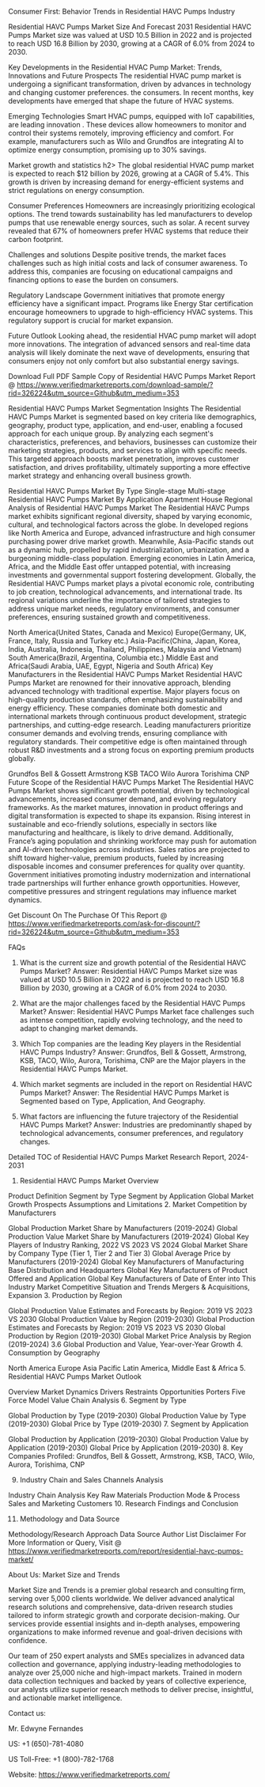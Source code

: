 Consumer First: Behavior Trends in Residential HAVC Pumps Industry


Residential HAVC Pumps Market Size And Forecast 2031
Residential HAVC Pumps Market size was valued at USD 10.5 Billion in 2022 and is projected to reach USD 16.8 Billion by 2030, growing at a CAGR of 6.0% from 2024 to 2030.

Key Developments in the Residential HVAC Pump Market: Trends, Innovations and Future Prospects
The residential HVAC pump market is undergoing a significant transformation, driven by advances in technology and changing customer preferences. the consumers. In recent months, key developments have emerged that shape the future of HVAC systems.

Emerging Technologies
Smart HVAC pumps, equipped with IoT capabilities, are leading innovation . These devices allow homeowners to monitor and control their systems remotely, improving efficiency and comfort. For example, manufacturers such as Wilo and Grundfos are integrating AI to optimize energy consumption, promising up to 30% savings.

Market growth and statistics h2>
The global residential HVAC pump market is expected to reach $12 billion by 2026, growing at a CAGR of 5.4%. This growth is driven by increasing demand for energy-efficient systems and strict regulations on energy consumption.

Consumer Preferences
Homeowners are increasingly prioritizing ecological options. The trend towards sustainability has led manufacturers to develop pumps that use renewable energy sources, such as solar. A recent survey revealed that 67% of homeowners prefer HVAC systems that reduce their carbon footprint.

Challenges and solutions
Despite positive trends, the market faces challenges such as high initial costs and lack of consumer awareness. To address this, companies are focusing on educational campaigns and financing options to ease the burden on consumers.

Regulatory Landscape
Government initiatives that promote energy efficiency have a significant impact. Programs like Energy Star certification encourage homeowners to upgrade to high-efficiency HVAC systems. This regulatory support is crucial for market expansion.

Future Outlook
Looking ahead, the residential HVAC pump market will adopt more innovations. The integration of advanced sensors and real-time data analysis will likely dominate the next wave of developments, ensuring that consumers enjoy not only comfort but also substantial energy savings.

Download Full PDF Sample Copy of Residential HAVC Pumps Market Report @ https://www.verifiedmarketreports.com/download-sample/?rid=326224&utm_source=Github&utm_medium=353

Residential HAVC Pumps Market Segmentation Insights
The Residential HAVC Pumps Market is segmented based on key criteria like demographics, geography, product type, application, and end-user, enabling a focused approach for each unique group. By analyzing each segment's characteristics, preferences, and behaviors, businesses can customize their marketing strategies, products, and services to align with specific needs. This targeted approach boosts market penetration, improves customer satisfaction, and drives profitability, ultimately supporting a more effective market strategy and enhancing overall business growth.

Residential HAVC Pumps Market By Type
Single-stage
Multi-stage
Residential HAVC Pumps Market By Application
Apartment
House
Regional Analysis of Residential HAVC Pumps Market
The Residential HAVC Pumps market exhibits significant regional diversity, shaped by varying economic, cultural, and technological factors across the globe. In developed regions like North America and Europe, advanced infrastructure and high consumer purchasing power drive market growth. Meanwhile, Asia-Pacific stands out as a dynamic hub, propelled by rapid industrialization, urbanization, and a burgeoning middle-class population. Emerging economies in Latin America, Africa, and the Middle East offer untapped potential, with increasing investments and governmental support fostering development. Globally, the Residential HAVC Pumps market plays a pivotal economic role, contributing to job creation, technological advancements, and international trade. Its regional variations underline the importance of tailored strategies to address unique market needs, regulatory environments, and consumer preferences, ensuring sustained growth and competitiveness.

North America(United States, Canada and Mexico)
Europe(Germany, UK, France, Italy, Russia and Turkey etc.)
Asia-Pacific(China, Japan, Korea, India, Australia, Indonesia, Thailand, Philippines, Malaysia and Vietnam)
South America(Brazil, Argentina, Columbia etc.)
Middle East and Africa(Saudi Arabia, UAE, Egypt, Nigeria and South Africa)
Key Manufacturers in the Residential HAVC Pumps Market
Residential HAVC Pumps Market are renowned for their innovative approach, blending advanced technology with traditional expertise. Major players focus on high-quality production standards, often emphasizing sustainability and energy efficiency. These companies dominate both domestic and international markets through continuous product development, strategic partnerships, and cutting-edge research. Leading manufacturers prioritize consumer demands and evolving trends, ensuring compliance with regulatory standards. Their competitive edge is often maintained through robust R&D investments and a strong focus on exporting premium products globally.

Grundfos
Bell & Gossett
Armstrong
KSB
TACO
Wilo
Aurora
Torishima
CNP
Future Scope of the Residential HAVC Pumps Market
The Residential HAVC Pumps Market shows significant growth potential, driven by technological advancements, increased consumer demand, and evolving regulatory frameworks. As the market matures, innovation in product offerings and digital transformation is expected to shape its expansion. Rising interest in sustainable and eco-friendly solutions, especially in sectors like manufacturing and healthcare, is likely to drive demand. Additionally, France’s aging population and shrinking workforce may push for automation and AI-driven technologies across industries. Sales ratios are projected to shift toward higher-value, premium products, fueled by increasing disposable incomes and consumer preferences for quality over quantity. Government initiatives promoting industry modernization and international trade partnerships will further enhance growth opportunities. However, competitive pressures and stringent regulations may influence market dynamics.

Get Discount On The Purchase Of This Report @ https://www.verifiedmarketreports.com/ask-for-discount/?rid=326224&utm_source=Github&utm_medium=353

FAQs
1. What is the current size and growth potential of the Residential HAVC Pumps Market?
Answer: Residential HAVC Pumps Market size was valued at USD 10.5 Billion in 2022 and is projected to reach USD 16.8 Billion by 2030, growing at a CAGR of 6.0% from 2024 to 2030.

2. What are the major challenges faced by the Residential HAVC Pumps Market?
Answer: Residential HAVC Pumps Market face challenges such as intense competition, rapidly evolving technology, and the need to adapt to changing market demands.

3. Which Top companies are the leading Key players in the Residential HAVC Pumps Industry?
Answer: Grundfos, Bell & Gossett, Armstrong, KSB, TACO, Wilo, Aurora, Torishima, CNP are the Major players in the Residential HAVC Pumps Market.

4. Which market segments are included in the report on Residential HAVC Pumps Market?
Answer: The Residential HAVC Pumps Market is Segmented based on Type, Application, And Geography.

5. What factors are influencing the future trajectory of the Residential HAVC Pumps Market?
Answer: Industries are predominantly shaped by technological advancements, consumer preferences, and regulatory changes.

Detailed TOC of Residential HAVC Pumps Market Research Report, 2024-2031
1. Residential HAVC Pumps Market Overview

Product Definition
Segment by Type
Segment by Application
Global Market Growth Prospects
Assumptions and Limitations
2. Market Competition by Manufacturers

Global Production Market Share by Manufacturers (2019-2024)
Global Production Value Market Share by Manufacturers (2019-2024)
Global Key Players of Industry Ranking, 2022 VS 2023 VS 2024
Global Market Share by Company Type (Tier 1, Tier 2 and Tier 3)
Global Average Price by Manufacturers (2019-2024)
Global Key Manufacturers of Manufacturing Base Distribution and Headquarters
Global Key Manufacturers of Product Offered and Application
Global Key Manufacturers of Date of Enter into This Industry
Market Competitive Situation and Trends
Mergers & Acquisitions, Expansion
3. Production by Region

Global Production Value Estimates and Forecasts by Region: 2019 VS 2023 VS 2030
Global Production Value by Region (2019-2030)
Global Production Estimates and Forecasts by Region: 2019 VS 2023 VS 2030
Global Production by Region (2019-2030)
Global Market Price Analysis by Region (2019-2024) 3.6 Global Production and Value, Year-over-Year Growth
4. Consumption by Geography

North America
Europe
Asia Pacific
Latin America, Middle East & Africa
5. Residential HAVC Pumps Market Outlook

Overview
Market Dynamics
Drivers
Restraints
Opportunities
Porters Five Force Model
Value Chain Analysis 
6. Segment by Type

Global Production by Type (2019-2030)
Global Production Value by Type (2019-2030)
Global Price by Type (2019-2030)
7. Segment by Application

Global Production by Application (2019-2030)
Global Production Value by Application (2019-2030)
Global Price by Application (2019-2030)
8. Key Companies Profiled: Grundfos, Bell & Gossett, Armstrong, KSB, TACO, Wilo, Aurora, Torishima, CNP

9. Industry Chain and Sales Channels Analysis

Industry Chain Analysis
Key Raw Materials
Production Mode & Process
Sales and Marketing
Customers
10. Research Findings and Conclusion

11. Methodology and Data Source

Methodology/Research Approach
Data Source
Author List
Disclaimer
For More Information or Query, Visit @ https://www.verifiedmarketreports.com/report/residential-havc-pumps-market/

About Us: Market Size and Trends

Market Size and Trends is a premier global research and consulting firm, serving over 5,000 clients worldwide. We deliver advanced analytical research solutions and comprehensive, data-driven research studies tailored to inform strategic growth and corporate decision-making. Our services provide essential insights and in-depth analyses, empowering organizations to make informed revenue and goal-driven decisions with confidence.

Our team of 250 expert analysts and SMEs specializes in advanced data collection and governance, applying industry-leading methodologies to analyze over 25,000 niche and high-impact markets. Trained in modern data collection techniques and backed by years of collective experience, our analysts utilize superior research methods to deliver precise, insightful, and actionable market intelligence.

Contact us:

Mr. Edwyne Fernandes

US: +1 (650)-781-4080

US Toll-Free: +1 (800)-782-1768

Website: https://www.verifiedmarketreports.com/
